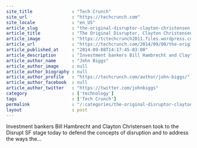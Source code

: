```yaml
---
site_title               : "Tech Crunch"
site_url                 : "https://techcrunch.com"
site_locale              : "en_US"
article_slug             : "the-original-disruptor-clayton-christensen-and-vc-bill-hambrecht-talk-about-the-theory-of-disruption"
article_title            : "The Original Disruptor, Clayton Christensen, And VC Bill Hambrecht Talk About The Theory Of Disruption"
article_image            : "https://tctechcrunch2011.files.wordpress.com/2014/09/hambrecht-christensen.jpg?w=764&h=400&crop=1"
article_url              : "https://techcrunch.com/2014/09/08/the-original-disruptor-clayton-christensen-and-vc-bill-hambrecht-talk-about-the-theory-of-disruption/"
article_published_at     : "2014-09-08T14:17:45-03:00"
article_description      : "Investment bankers Bill Hambrecht and Clayton Christensen took to the Disrupt SF stage today to defend the concepts of disruption and to address the ways the..."
article_author_name      : "John Biggs"
article_author_image     : null
article_author_biography : null
article_author_profile   : "https://techcrunch.com/author/john-biggs/"
article_author_facebook  : null
article_author_twitter   : "https://twitter.com/johnbiggs"
category                 : ['technology']
tags                     : ['Tech Crunch']
permalink                : "/:categories/the-original-disruptor-clayton-christensen-and-vc-bill-hambrecht-talk-about-the-theory-of-disruption/"
layout                   : post
---
```


Investment bankers Bill Hambrecht and Clayton Christensen took to the Disrupt SF stage today to defend the concepts of disruption and to address the ways the...
